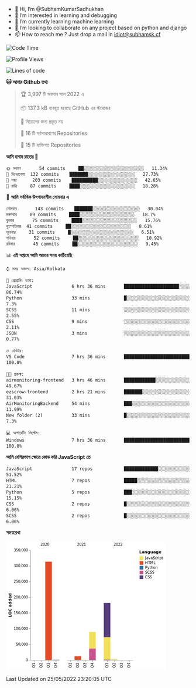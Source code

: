 - 👋 Hi, I’m @SubhamKumarSadhukhan
- 👀 I’m interested in learning and debugging
- 🌱 I’m currently learning machine learning
- 💞️ I’m looking to collaborate on any project based on python and django
- 📫 How to reach me ?
      Just drop a mail in idiot@subhamsk.cf

<!---
SubhamKumarSadhukhan/SubhamKumarSadhukhan is a ✨ special ✨ repository because its `README.md` (this file) appears on your GitHub profile.
You can click the Preview link to take a look at your changes.
--->


<!--START_SECTION:waka-->
![Code Time](http://img.shields.io/badge/Code%20Time-502%20hrs%205%20mins-blue)

![Profile Views](http://img.shields.io/badge/%E0%A6%AA%E0%A7%8D%E0%A6%B0%E0%A7%8B%E0%A6%AB%E0%A6%BE%E0%A6%87%E0%A6%B2%20%E0%A6%A6%E0%A6%B0%E0%A7%8D%E0%A6%B6%E0%A6%A8-4-blue)

![Lines of code](https://img.shields.io/badge/%E0%A6%B9%E0%A7%8D%E0%A6%AF%E0%A6%BE%E0%A6%B2%E0%A7%8B%20%E0%A6%93%E0%A6%AF%E0%A6%BC%E0%A6%BE%E0%A6%B0%E0%A7%8D%E0%A6%B2%E0%A7%8D%E0%A6%A1%20%E0%A6%A5%E0%A7%87%E0%A6%95%E0%A7%87%20%E0%A6%86%E0%A6%AE%E0%A6%BF%20%E0%A6%B2%E0%A6%BF%E0%A6%96%E0%A7%87%E0%A6%9B%E0%A6%BF-600%20Thousand%20%E0%A6%95%E0%A7%8B%E0%A6%A1%E0%A7%87%E0%A6%B0%20%E0%A6%B2%E0%A6%BE%E0%A6%87%E0%A6%A8-blue)

**🐱 আমার Github তথ্য** 

> 🏆 3,997 টি অবদান সাল 2022 এ
 > 
> 📦 137.3 kB ব্যবহৃত হয়েছে GitHub এর স্টরেজের 
 > 
> 🚫 নিয়োগের জন্য প্রস্তুত নয়
 > 
> 📜 16 টি সর্বসাধারণের Repositories 
 > 
> 🔑 15 টি ব্যক্তিগত Repositories  
 > 
**আমি হলাম রাতের 🦉** 

```text
🌞 সকাল       54 commits     ██░░░░░░░░░░░░░░░░░░░░░░░   11.34% 
🌆 দিনেরবেলা  132 commits    ███████░░░░░░░░░░░░░░░░░░   27.73% 
🌃 সন্ধা      203 commits    ██████████░░░░░░░░░░░░░░░   42.65% 
🌙 রাত্রি     87 commits     ████░░░░░░░░░░░░░░░░░░░░░   18.28%

```
📅 **আমি সর্বাধিক উৎপাদনশীল সোমবার এ** 

```text
সোমবার       143 commits    ███████░░░░░░░░░░░░░░░░░░   30.04% 
মঙ্গলবার     89 commits     ████░░░░░░░░░░░░░░░░░░░░░   18.7% 
বুধবার       75 commits     ████░░░░░░░░░░░░░░░░░░░░░   15.76% 
বৃহস্পতিবার  41 commits     ██░░░░░░░░░░░░░░░░░░░░░░░   8.61% 
শুক্রবার     31 commits     █░░░░░░░░░░░░░░░░░░░░░░░░   6.51% 
শনিবার       52 commits     ██░░░░░░░░░░░░░░░░░░░░░░░   10.92% 
রবিবার       45 commits     ██░░░░░░░░░░░░░░░░░░░░░░░   9.45%

```


📊 **এই সপ্তাহে আমি আমার সময় কাটিয়েছি** 

```text
⌚︎ সময় অঞ্চল: Asia/Kolkata

💬 প্রোগ্রামিং ভাষা: 
JavaScript               6 hrs 36 mins       █████████████████████░░░░   86.74% 
Python                   33 mins             █░░░░░░░░░░░░░░░░░░░░░░░░   7.3% 
SCSS                     11 mins             ░░░░░░░░░░░░░░░░░░░░░░░░░   2.55% 
CSS                      9 mins              ░░░░░░░░░░░░░░░░░░░░░░░░░   2.11% 
JSON                     3 mins              ░░░░░░░░░░░░░░░░░░░░░░░░░   0.77%

🔥 এডিটর: 
VS Code                  7 hrs 36 mins       █████████████████████████   100.0%

🐱‍💻 প্রকল্ম: 
airmonitoring-frontend   3 hrs 46 mins       ████████████░░░░░░░░░░░░░   49.67% 
ezscrow-frontend         2 hrs 21 mins       ███████░░░░░░░░░░░░░░░░░░   31.03% 
AirMonitoringBackend     54 mins             ███░░░░░░░░░░░░░░░░░░░░░░   11.99% 
New folder (2)           33 mins             █░░░░░░░░░░░░░░░░░░░░░░░░   7.3%

💻 অপারেটিং সিস্টেম: 
Windows                  7 hrs 36 mins       █████████████████████████   100.0%

```

**আমি বেশিরভাগ ক্ষেত্রে কোড করি JavaScript তে** 

```text
JavaScript               17 repos            █████████████░░░░░░░░░░░░   51.52% 
HTML                     7 repos             █████░░░░░░░░░░░░░░░░░░░░   21.21% 
Python                   5 repos             ███░░░░░░░░░░░░░░░░░░░░░░   15.15% 
CSS                      2 repos             █░░░░░░░░░░░░░░░░░░░░░░░░   6.06% 
SCSS                     2 repos             █░░░░░░░░░░░░░░░░░░░░░░░░   6.06%

```


**সময়রেখা**

![Chart not found](https://raw.githubusercontent.com/SubhamKumarSadhukhan/SubhamKumarSadhukhan/main/charts/bar_graph.png) 


 Last Updated on 25/05/2022 23:20:05 UTC
<!--END_SECTION:waka-->
